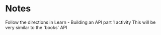 # Notes
Follow the directions in Learn - Building an API part 1 activity
This will be very similar to the 'books' API